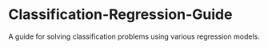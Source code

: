 # Classification-Regression-Guide
A guide for solving classification problems using various regression models.
